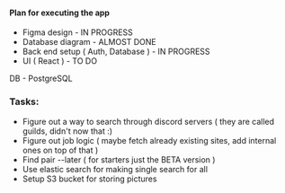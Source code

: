 #### Plan for executing the app


- Figma design - IN PROGRESS
- Database diagram - ALMOST DONE
- Back end setup ( Auth, Database ) - IN PROGRESS
- UI ( React ) - TO DO

DB - PostgreSQL

### Tasks:

- Figure out a way to search through discord servers ( they are called guilds, didn't now that :)
- Figure out job logic ( maybe fetch already existing sites, add internal ones on top of that )
- Find pair --later ( for starters just the BETA version )
- Use elastic search for making single search for all
- Setup S3 bucket for storing pictures


